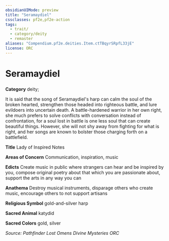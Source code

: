```yaml
---
obsidianUIMode: preview
title: "Seramaydiel"
cssclasses: pf2e,pf2e-action
tags:
  - trait/
  - category/deity
  - remaster
aliases: "Compendium.pf2e.deities.Item.ctTBqyrSRpfL33jE"
license: ORC
---
```

# Seramaydiel

### 

**Category** deity; 




It is said that the song of Seramaydiel's harp can calm the soul of the broken hearted, strengthen those headed into righteous battle, and lure evildoers into uncertain death. A battle-hardened warrior in her own right, she much prefers to solve conflicts with conversation instead of confrontation, for a soul lost in battle is one less soul that can create beautiful things. However, she will not shy away from fighting for what is right, and her songs are known to bolster those charging forth on a battlefield.

**Title** Lady of Inspired Notes

**Areas of Concern** Communication, inspiration, music

**Edicts** Create music in public where strangers can hear and be inspired by you, compose original poetry about that which you are passionate about, support the arts in any way you can

**Anathema** Destroy musical instruments, disparage others who create music, encourage others to not support artisans

**Religious Symbol** gold-and-silver harp

**Sacred Animal** katydid

**Sacred Colors** gold, silver

*Source: Pathfinder Lost Omens Divine Mysteries*
*ORC*